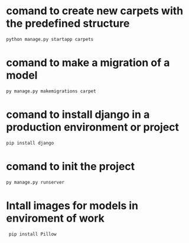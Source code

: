 # comand to create new carpets with the predefined structure
```text
python manage.py startapp carpets
```

# comand to make a migration of a model 
```text
py manage.py makemigrations carpet
```

# comand to install django in a production environment or project 
```text
pip install django
```

# comand to init the project 
```text
py manage.py runserver
```

# Intall images for models in enviroment of work 
```text
 pip install Pillow
```